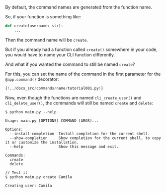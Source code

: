 By default, the command names are generated from the function name.

So, if your function is something like:

```Python
def create(username: str):
    ...
```

Then the command name will be `create`.

But if you already had a function called `create()` somewhere in your code, you would have to name your CLI function differently.

And what if you wanted the command to still be named `create`?

For this, you can set the name of the command in the first parameter for the `@app.command()` decorator:

```Python hl_lines="6  11"
{!../docs_src/commands/name/tutorial001.py!}
```

Now, even though the functions are named `cli_create_user()` and `cli_delete_user()`, the commands will still be named `create` and `delete`:

<div class="termy">

```console
$ python main.py --help

Usage: main.py [OPTIONS] COMMAND [ARGS]...

Options:
  --install-completion  Install completion for the current shell.
  --show-completion     Show completion for the current shell, to copy it or customize the installation.
  --help                Show this message and exit.

Commands:
  create
  delete

// Test it
$ python main.py create Camila

Creating user: Camila
```

</div>
